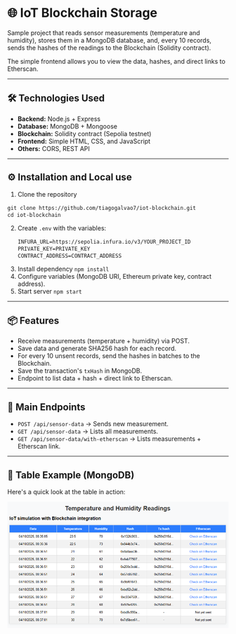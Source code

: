 # 🌐 IoT Blockchain Storage

Sample project that reads sensor measurements (temperature and humidity), stores them in a MongoDB database, and, every 10 records, sends the hashes of the readings to the Blockchain (Solidity contract).

The simple frontend allows you to view the data, hashes, and direct links to Etherscan.

---

## 🛠️ Technologies Used

- **Backend:** Node.js + Express
- **Database:** MongoDB + Mongoose
- **Blockchain:** Solidity contract (Sepolia testnet)
- **Frontend:** Simple HTML, CSS, and JavaScript
- **Others:** CORS, REST API

---

## ⚙️ Installation and Local use

1. Clone the repository

```env
git clone https://github.com/tiagogalvao7/iot-blockchain.git
cd iot-blockchain
```

2. Create `.env` with the variables:
   ```env
   INFURA_URL=https://sepolia.infura.io/v3/YOUR_PROJECT_ID
   PRIVATE_KEY=PRIVATE_KEY
   CONTRACT_ADDRESS=CONTRACT_ADDRESS
   ```
3. Install dependency `npm install`
4. Configure variables (MongoDB URI, Ethereum private key, contract address).
5. Start server `npm start`

---

## 📦 Features

- Receive measurements (temperature + humidity) via POST.
- Save data and generate SHA256 hash for each record.
- For every 10 unsent records, send the hashes in batches to the Blockchain.
- Save the transaction's `txHash` in MongoDB.
- Endpoint to list data + hash + direct link to Etherscan.

---

## 🔗 Main Endpoints

- `POST /api/sensor-data` → Sends new measurement.
- `GET /api/sensor-data` → Lists all measurements.
- `GET /api/sensor-data/with-etherscan` → Lists measurements + Etherscan link.

---

## 📸 Table Example (MongoDB)

Here's a quick look at the table in action:

![App demo](src/table.png)
